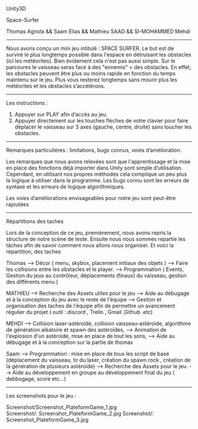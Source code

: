 
Unity3D

Space-Surfer


Thomas Agnola && Saam Elias && Mathieu SAAD && SI-MOHAMMED Mehdi

  ******************************************************************************************************************

	

Nous avons conçu un mini jeu intitulé :  SPACE SURFER. 
Le but est de survire le plus longtemps possible dans l'espace en détruisant les obstacles (ici les météorites). Bien évidement cela n'est pas aussi simple. Sur le parcoures le vaisseau seras face à des "ennemis"   = des obstacles. En effet, les obstacles peuvent être plus ou moins rapide en fonction du temps maintenu sur le jeu. Plus vous resterez longtemps sans mourir plus les météorites et les obstacles s’accélérons. 

  ******************************************************************************************************************

Les instructions : 

1.	Appuyer sur PLAY afin d’accès au jeu.
2.	Appuyer directement sur les touches flèches de votre clavier pour faire déplacer le vaisseau sur 3 axes (gauche, centre, droite) sans toucher les obstacles.

  ******************************************************************************************************************

Remarques particulières : limitations, bugs connus, voies d’amélioration.

 
Les remarques que nous avons relevées sont que l'apprentissage et la mise en place des fonctions déjà importer dans Unity sont simple d’utilisation. Cependant, en utilisant nos propres méthodes cela complique un peu plus la logique à utiliser dans le programme. 
Les bugs connu sont les erreurs de syntaxe et les erreurs de logique algorithmiques.

Les voies d’améliorations envisageables pour notre jeu sont peut-être rajoutées 




  ******************************************************************************************************************

Répartitions des taches
 
Lors de la conception de ce jeu, premièrement, nous avons repris la structure de notre scène de teste. Ensuite nous nous sommes repartie les tâches afin de savoir comment nous allons nous organiser. Et voici la répartition, des taches

Thomas 	--> Décor ( menu, skybox, placement initiaux des objets )
	--> Faire les collisions entre les obstacles et le player.
	--> Programmation ( Events, Gestion du jeux au contrôleur, déplacements (finaux) du vaisseau, gestion des différents menu )
	 

MATHIEU	--> Recherche des Assets utiles pour le jeu 
	--> Aide au débugage et à la conception  du jeu avec le reste de l'équipe
	--> Gestion et organisation des taches de l'équipe afin de permettre un avancement régulier du projet ( outil : discord , Trello , Gmail ,Github .etc)

MEHDI	--> Collision laser-astéroïde,  collision vaisseau-astéroïde, algorithme de génération aléatoire et spawn des astéroïdes, 
	--> Animation de l'explosion d'un astéroïde, mise en place de tout les sons, 
	--> Aide au débugage  et à la conception sur la partie de thomas 

Saam  	--> Programmation : mise en place de tous les script de base (déplacement du vaisseau, tir du laser, création  du spawn rock , création de la génération de plusieurs astéroïde)
	--> Recherche des Assets pour le jeu.
	--> Aide au développement en groupe au développement final du jeu ( debbogage, score etc...)



  ******************************************************************************************************************

Les screenshots pour le jeu  :

Screenshot/Screenshot_PlateformGame_1.jpg	
Screenshot/: Screenshot_PlateformGame_2.jpg	
Screenshot/: Screenshot_PlateformGame_3.jpg	

